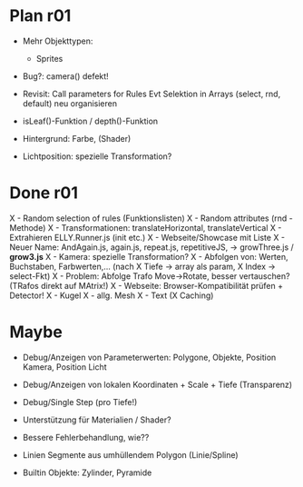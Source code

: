Plan r01
========

- Mehr Objekttypen: 
  - Sprites

- Bug?: camera() defekt!
- Revisit: Call parameters for Rules
 Evt Selektion in Arrays (select, rnd, default) neu organisieren

- isLeaf()-Funktion / depth()-Funktion
- Hintergrund: Farbe, (Shader)
- Lichtposition: spezielle Transformation?



Done r01
========
X - Random selection of rules (Funktionslisten)
X - Random attributes (rnd - Methode)
X - Transformationen: translateHorizontal, translateVertical
X - Extrahieren ELLY.Runner.js (init etc.)
X - Webseite/Showcase mit Liste
X - Neuer Name: AndAgain.js, again.js, repeat.js, repetitiveJS, -> growThree.js / ****grow3.js****
X - Kamera: spezielle Transformation?
X - Abfolgen von: Werten, Buchstaben, Farbwerten,... (nach  X Tiefe -> array als param, X Index -> select-Fkt)
X - Problem: Abfolge Trafo Move->Rotate, besser vertauschen? (TRafos direkt auf MAtrix!)
X - Webseite: Browser-Kompatibilität prüfen + Detector!
X - Kugel
X - allg. Mesh
X - Text (X Caching)


Maybe
=====
- Debug/Anzeigen von Parameterwerten: Polygone, Objekte, Position Kamera, Position Licht
- Debug/Anzeigen von lokalen Koordinaten + Scale + Tiefe (Transparenz)
- Debug/Single Step (pro Tiefe!)

- Unterstützung für Materialien / Shader?
- Bessere Fehlerbehandlung, wie??
- Linien Segmente aus umhüllendem Polygon (Linie/Spline)

- Builtin Objekte: Zylinder, Pyramide